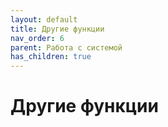 ```yaml
---
layout: default
title: Другие функции
nav_order: 6
parent: Работа с системой
has_children: true
---
```


# Другие функции